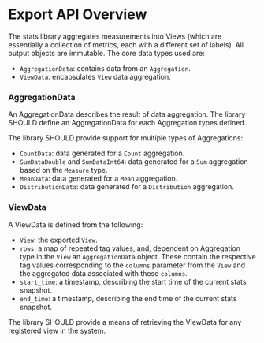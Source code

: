 # Export API Overview
The stats library aggregates measurements into Views (which are essentially a collection of
metrics, each with a different set of labels). All output objects are immutable. The core data 
types used are:
* `AggregationData`: contains data from an `Aggregation`.
* `ViewData`: encapsulates `View` data aggregation.

### AggregationData
An AggregationData describes the result of data aggregation. The library SHOULD define an
AggregationData for each Aggregation types defined.

The library SHOULD provide support for multiple types of Aggregations:
* `CountData`: data generated for a `Count` aggregation.
* `SumDataDouble` and `SumDataInt64`: data generated for a `Sum` aggregation based on the `Measure`
type.
* `MeanData`: data generated for a `Mean` aggregation.
* `DistributionData`: data generated for a `Distribution` aggregation.

### ViewData
A ViewData is defined from the following:
* `View`: the exported `View`.
* `rows`: a map of repeated tag values, and, dependent on Aggregation type in the `View` an
`AggregationData` object. These contain the respective tag values corresponding to the `columns`
parameter from the `View` and the aggregated data associated with those `columns`.
* `start_time`: a timestamp, describing the start time of the current stats snapshot.
* `end_time`: a timestamp, describing the end time of the current stats snapshot.

The library SHOULD provide a means of retrieving the ViewData for any registered view in the system.
